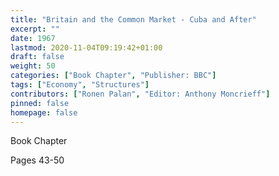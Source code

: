 ```yaml
---
title: "Britain and the Common Market - Cuba and After"
excerpt: ""
date: 1967
lastmod: 2020-11-04T09:19:42+01:00
draft: false
weight: 50
categories: ["Book Chapter", "Publisher: BBC"]
tags: ["Economy", "Structures"]
contributors: ["Ronen Palan", "Editor: Anthony Moncrieff"]
pinned: false
homepage: false
---
```


Book Chapter

Pages 43-50